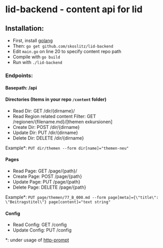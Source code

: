 # lid-backend - content api for lid

## Installation:

- First, install [golang](https://golang.org/doc/install#install)
- Then: `go get github.com/skoslitz/lid-backend`
- Edit `main.go` on line 20 to specify content repo path
- Compile with `go build`
- Run with `./lid-backend`

### Endpoints:

#### Basepath: /api

#### Directories (Items in your repo `/content` folder)
- Read Dir: GET /dir/{dirname}/
- Read Region related content Filter: GET /regionen/{filename.md}/[themen exkursionen]
- Create Dir: POST /dir/{dirname}
- Update Dir: PUT /dir/{dirname}
- Delete Dir: DELETE /dir/{dirname}

Example*: `PUT dir/themen --form dir[name]="themen-neu"`

#### Pages
- Read Page: GET /page/{path}/
- Create Page: POST /page/{path}
- Update Page: PUT /page/{path}
- Delete Page: DELETE /page/{path}

Example*: `PUT page/themen/77_B_000.md --form page[meta]={\"title\": \"Beitragstitel\"} page[content]="text string"`

#### Config
- Read Config: GET /config
- Update Config: PUT /config


*: under usage of [http-prompt](https://github.com/eliangcs/http-prompt)
